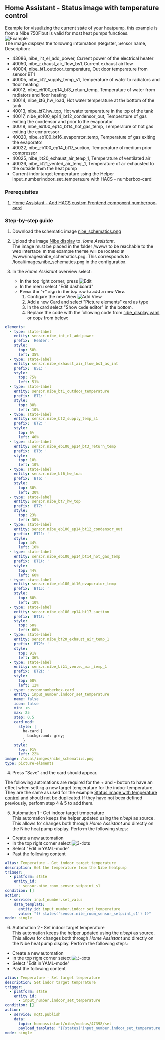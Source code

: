 ## Home Assistant - Status image with temperature control

Example for visualizing the current state of your heatpump, this example is from a Nibe 750F but is valid for most
heat pumps functions.  
![Example](Nibe_Heatpump_with_sensors.png)  
The image displays the following information [Register, Sensor name, Description:
- 43086, nibe_int_el_add_power, Current power of the electrical heater
- 40050, nibe_exhaust_air_flow_bs1, Current exhaust air flow
- 40004, nibe_bt1_outdoor_temperature, Out door temperature from sensor BT1
- 40005, nibe_bt2_supply_temp_s1, Temperature of water to radiators and floor heating
- 40012, nibe_eb100_ep14_bt3_return_temp, Temperature of water from radiators and floor heating
- 40014, nibe_bt6_hw_load, Hot water temperature at the bottom of the tank
- 40013, nibe_bt7_hw_top, Hot water temperature in the top of the tank
- 40017, nibe_eb100_ep14_bt12_condensor_out, Temperature of gas exiting the condensor and prior to the evaporator
- 40018, nibe_eb100_ep14_bt14_hot_gas_temp, Temperature of hot gas exiting the compressor
- 40020, nibe_eb100_bt16_evaporator_temp, Temperature of gas exiting the evaporator
- 40022, nibe_eb100_ep14_bt17_suction, Temperature of medium prior compressor 
- 40025, nibe_bt20_exhaust_air_temp_1, Temperature of ventilated air
- 40026, nibe_bt21_vented_air_temp_1, Temperature of air exhausted to the outside from the heat pump
- Current indor target temperature using the Helper input_number.indoor_set_temperature with HACS - numberbox-card

### Prerequisites
1. [Home Assistant - Add HACS custom Frontend component numberbox-card](HomeAssistant-HACS-Add_Components.md)

### Step-by-step guide
1. Download the schematic image [nibe_schematics.png](nibe_schematics.png)

2. Upload the image [Nibe display](nibe_schematics.png) to _Home Assistant_.  
   The image must be placed in the folder /www/ to be reachable to the web interface. In this example the file will be
   located at /www/images/nibe_schematics.png.  This corresponds to /local/images/nibe_schematics.png in the configuration.
  
3. In the _Home Assistant_ overview select:
   - In the top right corner, press ![Edit](Hassio_Edit-dashboard.png)
   - In the menu select "Edit dashboard"
   - Press the "+" sign in the top row to add a new View.  
     1. Configure the new View
        ![Add View](Hassio_Schematics_View_configuration.png)
     2. Add a new Card and select "Picture elements" card as type
     3. In the card select "Show code editor" in the bottom.
     4. Replace the code with the following code from [nibe_display.yaml](nibe_display.yaml) or copy from below:
```yaml
elements:
  - type: state-label
    entity: sensor.nibe_int_el_add_power
    prefix: 'Heater: '
    style:
      top: 50%
      left: 35%
  - type: state-label
    entity: sensor.nibe_exhaust_air_flow_bs1_as_int
    prefix: 'BS1: '
    style:
      top: 75%
      left: 51%
  - type: state-label
    entity: sensor.nibe_bt1_outdoor_temperature
    prefix: 'BT1: '
    style:
      top: 88%
      left: 10%
  - type: state-label
    entity: sensor.nibe_bt2_supply_temp_s1
    prefix: 'BT2: '
    style:
      top: 6%
      left: 40%
  - type: state-label
    entity: sensor.nibe_eb100_ep14_bt3_return_temp
    prefix: 'BT3: '
    style:
      top: 10%
      left: 10%
  - type: state-label
    entity: sensor.nibe_bt6_hw_load
    prefix: 'BT6: '
    style:
      top: 30%
      left: 30%
  - type: state-label
    entity: sensor.nibe_bt7_hw_top
    prefix: 'BT7: '
    style:
      top: 23%
      left: 30%
  - type: state-label
    entity: sensor.nibe_eb100_ep14_bt12_condensor_out
    prefix: 'BT12: '
    style:
      top: 44%
      left: 10%
  - type: state-label
    entity: sensor.nibe_eb100_ep14_bt14_hot_gas_temp
    prefix: 'BT14: '
    style:
      top: 44%
      left: 60%
  - type: state-label
    entity: sensor.nibe_eb100_bt16_evaporator_temp
    prefix: 'BT16: '
    style:
      top: 60%
      left: 10%
  - type: state-label
    entity: sensor.nibe_eb100_ep14_bt17_suction
    prefix: 'BT17: '
    style:
      top: 60%
      left: 60%
  - type: state-label
    entity: sensor.nibe_bt20_exhaust_air_temp_1
    prefix: 'BT20: '
    style:
      top: 91%
      left: 36%
  - type: state-label
    entity: sensor.nibe_bt21_vented_air_temp_1
    prefix: 'BT21: '
    style:
      top: 68%
      left: 12%
  - type: custom:numberbox-card
    entity: input_number.indoor_set_temperature
    name: false
    icon: false
    min: 16
    max: 25
    step: 0.5
    card_mod:
      style: |
        ha-card {
          background: grey;
        }
    style:
      top: 91%
      left: 22%
image: /local/images/nibe_schematics.png
type: picture-elements
```
4. Press "Save" and the card should appear.

The following automations are required for the + and - button to have an effect when setting a new target temperature
for the indoor temperature. They are the same as used for the example [Status image with temperature control](../status_image_with_temperature_control/status_image_with_temperature_control.md) and
should not be duplicated. If they have not been defined previously, perform step 4 & 5 to add them.

5. Automation 1 - Get indoor target temperature  
This automation keeps the helper updated using the _nibepi_ as source. This allows for changes both through
_Home Assistant_ and directly on the Nibe heat pump display. Perform the following steps:
 - Create a new automation
 - In the top right corner select ![3-dots](Hassio_Edit-dashboard.png)
 - Select "Edit in YAML-mode"
 - Past the following content
```yaml
alias: Temperature - Get indoor target temperature
description: Get the temperature from the Nibe heatpump
trigger:
  - platform: state
    entity_id:
      - sensor.nibe_room_sensor_setpoint_s1
condition: []
action:
  - service: input_number.set_value
    data_template:
      entity_id: input_number.indoor_set_temperature
      value: "{{ states('sensor.nibe_room_sensor_setpoint_s1') }}"
mode: single
```
6. Automation 2 - Set indoor target temperature  
This automation keeps the helper updated using the _nibepi_ as source. This allows for changes both through
_Home Assistant_ and directly on the Nibe heat pump display. Perform the following steps:
 - Create a new automation
 - In the top right corner select ![3-dots](Hassio_Edit-dashboard.png)
 - Select "Edit in YAML-mode"
 - Past the following content
```yaml
alias: Temperature - Set target temperature
description: Set indor target temperature
trigger:
  - platform: state
    entity_id:
      - input_number.indoor_set_temperature
condition: []
action:
  - service: mqtt.publish
    data:
      topic: homeassistant/nibe/modbus/47398/set
      payload_template: "{{states('input_number.indoor_set_temperature') | string}}"
mode: single
```
